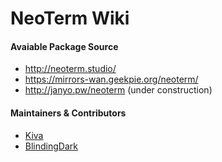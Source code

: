 # NeoTerm Wiki 

#### Avaiable Package Source
* http://neoterm.studio/
* https://mirrors-wan.geekpie.org/neoterm/
* http://janyo.pw/neoterm (under construction)

#### Maintainers & Contributors
* [Kiva](https://github.com/zt515)
* [BlindingDark](https://github.com/BlindingDark)

